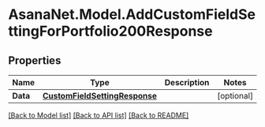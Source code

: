 # AsanaNet.Model.AddCustomFieldSettingForPortfolio200Response

## Properties

Name | Type | Description | Notes
------------ | ------------- | ------------- | -------------
**Data** | [**CustomFieldSettingResponse**](CustomFieldSettingResponse.md) |  | [optional] 

[[Back to Model list]](../README.md#documentation-for-models) [[Back to API list]](../README.md#documentation-for-api-endpoints) [[Back to README]](../README.md)

